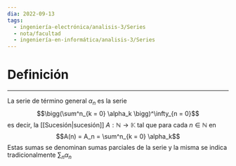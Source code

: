 ```yaml
---
dia: 2022-09-13
tags:
  - ingeniería-electrónica/analisis-3/Series
  - nota/facultad
  - ingeniería-en-informática/analisis-3/Series
---
```

# Definición
---
La serie de término general $\alpha_n$ es la serie $$\bigg(\sum^n_{k = 0} \alpha_k \bigg)^\infty_{n = 0}$$ es decir, la [[Sucesión|sucesión]] $A : \mathbb{N} \to \mathbb{K}$ tal que para cada $n \in \mathbb{N}$ en $$A(n) = A_n = \sum^n_{k = 0} \alpha_k$$
Estas sumas se denominan sumas parciales de la serie y la misma se indica tradicionalmente $\sum_n \alpha_n$ 